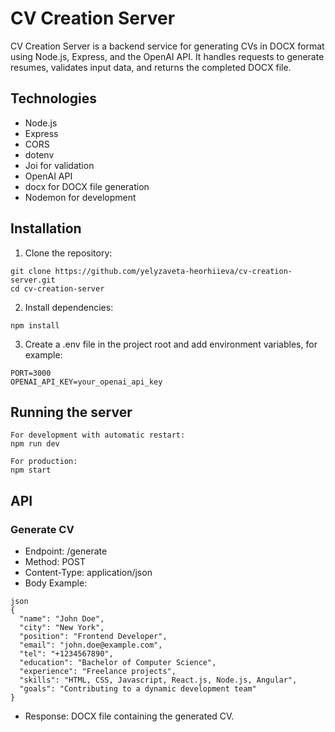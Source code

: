 # CV Creation Server

CV Creation Server is a backend service for generating CVs in DOCX format using Node.js, Express, and the OpenAI API. It handles requests to generate resumes, validates input data, and returns the completed DOCX file.

## Technologies

- Node.js
- Express
- CORS
- dotenv
- Joi for validation
- OpenAI API
- docx for DOCX file generation
- Nodemon for development

## Installation

1. Clone the repository:

```
git clone https://github.com/yelyzaveta-heorhiieva/cv-creation-server.git
cd cv-creation-server
```
2. Install dependencies:

```
npm install
```

3. Create a .env file in the project root and add environment variables, for example:

```
PORT=3000
OPENAI_API_KEY=your_openai_api_key
```
## Running the server

```
For development with automatic restart:
npm run dev

For production:
npm start
```

## API
### Generate CV
 - Endpoint: /generate
 - Method: POST
 - Content-Type: application/json
 - Body Example:
```
json
{
  "name": "John Doe",
  "city": "New York",
  "position": "Frontend Developer",
  "email": "john.doe@example.com",
  "tel": "+1234567890",
  "education": "Bachelor of Computer Science",
  "experience": "Freelance projects",
  "skills": "HTML, CSS, Javascript, React.js, Node.js, Angular",
  "goals": "Contributing to a dynamic development team"
}
```
 - Response: DOCX file containing the generated CV.

